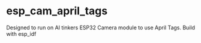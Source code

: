 # esp_cam_april_tags
Designed to run on AI tinkers ESP32 Camera module to use April Tags. Build with esp_idf
